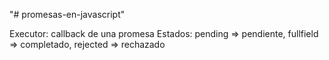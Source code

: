 "# promesas-en-javascript" 

Executor: callback de una promesa
Estados: pending => pendiente, fullfield => completado, rejected => rechazado